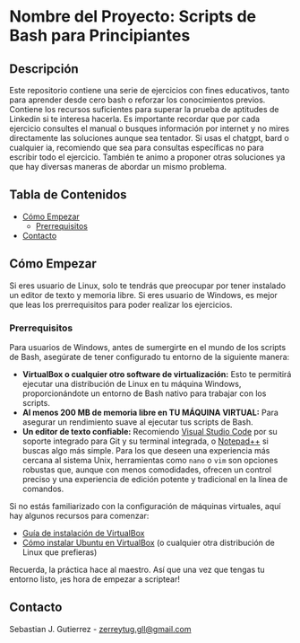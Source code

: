 # Nombre del Proyecto: Scripts de Bash para Principiantes

## Descripción
Este repositorio contiene una serie de ejercicios con fines educativos, tanto para aprender desde cero bash o reforzar los conocimientos previos. Contiene los recursos suficientes para superar la prueba de aptitudes de Linkedin si te interesa hacerla.
Es importante recordar que por cada ejercicio consultes el manual o busques información por internet y no mires directamente las soluciones aunque sea tentador. Si usas el chatgpt, bard o cualquier ia, recomiendo que sea para consultas específicas no para escribir todo el ejercicio. También te animo a proponer otras soluciones ya que hay diversas maneras de abordar un mismo problema.

## Tabla de Contenidos
- [Cómo Empezar](#cómo-empezar)
  - [Prerrequisitos](#prerrequisitos)
- [Contacto](#contacto)

## Cómo Empezar
Si eres usuario de Linux, solo te tendrás que preocupar por tener instalado un editor de texto y memoria libre.
Si eres usuario de Windows, es mejor que leas los prerrequisitos para poder realizar los ejercicios.

### Prerrequisitos
Para usuarios de Windows, antes de sumergirte en el mundo de los scripts de Bash, asegúrate de tener configurado tu entorno de la siguiente manera:

- **VirtualBox o cualquier otro software de virtualización:** Esto te permitirá ejecutar una distribución de Linux en tu máquina Windows, proporcionándote un entorno de Bash nativo para trabajar con los scripts.
- **Al menos 200 MB de memoria libre en TU MÁQUINA VIRTUAL:** Para asegurar un rendimiento suave al ejecutar tus scripts de Bash.
- **Un editor de texto confiable:** Recomiendo [Visual Studio Code](https://code.visualstudio.com/) por su soporte integrado para Git y su terminal integrada, o [Notepad++](https://notepad-plus-plus.org/) si buscas algo más simple. Para los que deseen una experiencia más cercana al sistema Unix, herramientas como `nano` o `vim` son opciones robustas que, aunque con menos comodidades, ofrecen un control preciso y una experiencia de edición potente y tradicional en la línea de comandos.

Si no estás familiarizado con la configuración de máquinas virtuales, aquí hay algunos recursos para comenzar:
- [Guía de instalación de VirtualBox](https://es.wikihow.com/instalar-VirtualBox)
- [Cómo instalar Ubuntu en VirtualBox](https://osl.ugr.es/2020/09/29/como-instalar-ubuntu-en-virtual-box/) (o cualquier otra distribución de Linux que prefieras)

Recuerda, la práctica hace al maestro. Así que una vez que tengas tu entorno listo, ¡es hora de empezar a scriptear!

## Contacto
Sebastian J. Gutierrez - zerreytug.gll@gmail.com

